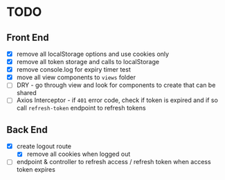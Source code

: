 # TODO

## Front End

- [x] remove all localStorage options and use cookies only
- [x] remove all token storage and calls to localStorage
- [x] remove console.log for expiry timer test
- [x] move all view components to `views` folder
- [ ] DRY - go through view and look for components to create that can be shared
- [ ] Axios Interceptor - if `401` error code, check if token is expired and if so call `refresh-token` endpoint to refresh tokens

## Back End

- [x] create logout route
  - [x] remove all cookies when logged out
- [ ] endpoint & controller to refresh access / refresh token when access token expires
